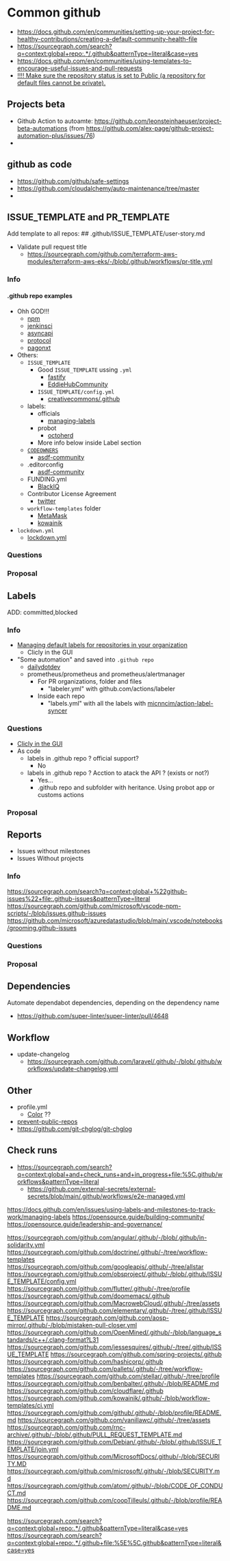 # Common github

- <https://docs.github.com/en/communities/setting-up-your-project-for-healthy-contributions/creating-a-default-community-health-file>
- <https://sourcegraph.com/search?q=context:global+repo:.*/.github&patternType=literal&case=yes>
- <https://docs.github.com/en/communities/using-templates-to-encourage-useful-issues-and-pull-requests>
- [!!!! Make sure the repository status is set to Public (a repository for default files cannot be private).](https://docs.github.com/en/communities/setting-up-your-project-for-healthy-contributions/creating-a-default-community-health-file)

## Projects beta

- Github Action to autoamte: <https://github.com/leonsteinhaeuser/project-beta-automations> (from <https://github.com/alex-page/github-project-automation-plus/issues/76>)
-

## github as code

- <https://github.com/github/safe-settings>
- <https://github.com/cloudalchemy/auto-maintenance/tree/master>
-

## ISSUE_TEMPLATE and PR_TEMPLATE

Add template to all repos: ## .github/ISSUE_TEMPLATE/user-story.md

- Validate pull request title
  - <https://sourcegraph.com/github.com/terraform-aws-modules/terraform-aws-eks/-/blob/.github/workflows/pr-title.yml>

### Info

#### .github repo examples

- Ohh GOD!!!
  - [npm](https://sourcegraph.com/github.com/npm/.github/)
  - [jenkinsci](https://sourcegraph.com/github.com/jenkinsci/.github/)
  - [asyncapi](https://sourcegraph.com/github.com/asyncapi/.github/)
  - [protocol](https://sourcegraph.com/github.com/protocol/.github/)
  - [pagonxt](https://sourcegraph.com/github.com/pagonxt/.github/)
- Others:
  - `ISSUE_TEMPLATE`
    - Good `ISSUE_TEMPLATE` ussing `.yml`
      - [fastify](https://sourcegraph.com/github.com/fastify/.github/-/tree/.github/ISSUE_TEMPLATE)
      - [EddieHubCommunity](https://sourcegraph.com/github.com/EddieHubCommunity/.github/-/tree/.github/ISSUE_TEMPLATE)
    - `ISSUE_TEMPLATE/config.yml`
      - [creativecommons/.github](https://sourcegraph.com/github.com/creativecommons/.github/-/blob/.github/ISSUE_TEMPLATE/config.yml)
  - labels:
    - officials
      - [managing-labels](https://docs.github.com/en/issues/using-labels-and-milestones-to-track-work/managing-labels)
    - probot
      - [octoherd](https://sourcegraph.com/github.com/octoherd/.github/-/blob/.github/settings.yml?L32)
    - More info below inside Label section
  - [`CODEOWNERS`](https://help.github.com/en/github/creating-cloning-and-archiving-repositories/about-code-owners)
    - [asdf-community](https://sourcegraph.com/github.com/asdf-community/.github/-/blob/.github/CODEOWNERS)
  - .editorconfig
    - [asdf-community](https://sourcegraph.com/github.com/asdf-community/.github/-/blob/.editorconfig)
  - FUNDING.yml
    - [BlackIQ](https://sourcegraph.com/github.com/BlackIQ/.github/-/blob/FUNDING.yml)
  - Contributor License Agreement
    - [twitter](https://sourcegraph.com/github.com/twitter/.github/-/blob/cla/cla.md)
  - `workflow-templates` folder
    - [MetaMask](https://sourcegraph.com/github.com/MetaMask/.github/-/blob/workflow-templates/build-lint-test.yml)
    - [kowainik](https://sourcegraph.com/github.com/kowainik/.github/-/tree/workflow-templates)
- `lockdown.yml`
  - [lockdown.yml](https://sourcegraph.com/github.com/fuchsia-mirror/.github/-/blob/.github/lockdown.yml)

### Questions

### Proposal

## Labels

ADD: committed,blocked

### Info

- [Managing default labels for repositories in your organization](https://docs.github.com/en/organizations/managing-organization-settings/managing-default-labels-for-repositories-in-your-organization)
  - Clicly in the GUI
- "Some automation" and saved into `.github repo`
  - [dailydotdev](https://sourcegraph.com/github.com/dailydotdev/.github/-/blob/config/github_labels.json)
  - prometheus/prometheus and prometheus/alertmanager
    - For PR organizations, folder and files
      - "labeler.yml" with github.com/actions/labeler
    - Inside each repo
      - "labels.yml" with all the labels with [micnncim/action-label-syncer](https://github.com/micnncim/action-label-syncer)

### Questions

- [Clicly in the GUI](https://docs.github.com/en/organizations/managing-organization-settings/managing-default-labels-for-repositories-in-your-organization)
- As code
  - labels in .github repo ? official support?
    - No
  - labels in .github repo ? Acction to atack the API ? (exists or not?)
    - Yes...
    - .github repo and subfolder with heritance. Using probot app or customs actions

### Proposal

## Reports

- Issues without milestones
- Issues Without projects

### Info

<https://sourcegraph.com/search?q=context:global+%22github-issues%22+file:.github-issues&patternType=literal>
<https://sourcegraph.com/github.com/microsoft/vscode-npm-scripts/-/blob/issues.github-issues>
<https://github.com/microsoft/azuredatastudio/blob/main/.vscode/notebooks/grooming.github-issues>

### Questions

### Proposal

## Dependencies

Automate dependabot dependencies, depending on the dependency name

- <https://github.com/super-linter/super-linter/pull/4648>

## Workflow

- update-changelog
  - <https://sourcegraph.com/github.com/laravel/.github/-/blob/.github/workflows/update-changelog.yml>

## Other

- profile.yml
  - [Color](https://sourcegraph.com/github.com/vimal-verma/.github/-/blob/profile.yml) ??
- [prevent-public-repos](https://github.com/apps/prevent-public-repos)
- <https://github.com/git-chglog/git-chglog>

## Check runs

- <https://sourcegraph.com/search?q=context:global+and+check_runs+and+in_progress+file:%5C.github/workflows&patternType=literal>
  - <https://github.com/external-secrets/external-secrets/blob/main/.github/workflows/e2e-managed.yml>

<https://docs.github.com/en/issues/using-labels-and-milestones-to-track-work/managing-labels>
<https://opensource.guide/building-community/>
<https://opensource.guide/leadership-and-governance/>

<https://sourcegraph.com/github.com/angular/.github/-/blob/.github/in-solidarity.yml>
<https://sourcegraph.com/github.com/doctrine/.github/-/tree/workflow-templates>
<https://sourcegraph.com/github.com/googleapis/.github/-/tree/allstar>
<https://sourcegraph.com/github.com/obsproject/.github/-/blob/.github/ISSUE_TEMPLATE/config.yml>
<https://sourcegraph.com/github.com/flutter/.github/-/tree/profile>
<https://sourcegraph.com/github.com/doomemacs/.github>
<https://sourcegraph.com/github.com/MacrowebCloud/.github/-/tree/assets>
<https://sourcegraph.com/github.com/elementary/.github/-/tree/.github/ISSUE_TEMPLATE>
<https://sourcegraph.com/github.com/aosp-mirror/.github/-/blob/mistaken-pull-closer.yml>
<https://sourcegraph.com/github.com/OpenMined/.github/-/blob/language_standards/c++/.clang-format?L31>
<https://sourcegraph.com/github.com/jessesquires/.github/-/tree/.github/ISSUE_TEMPLATE>
<https://sourcegraph.com/github.com/spring-projects/.github>
<https://sourcegraph.com/github.com/hashicorp/.github>
<https://sourcegraph.com/github.com/pallets/.github/-/tree/workflow-templates>
<https://sourcegraph.com/github.com/stellar/.github/-/tree/profile>
<https://sourcegraph.com/github.com/benbalter/.github/-/blob/README.md>
<https://sourcegraph.com/github.com/cloudflare/.github>
<https://sourcegraph.com/github.com/kowainik/.github/-/blob/workflow-templates/ci.yml>
<https://sourcegraph.com/github.com/github/.github/-/blob/profile/README.md>
<https://sourcegraph.com/github.com/vanillawc/.github/-/tree/assets>
<https://sourcegraph.com/github.com/rnc-archive/.github/-/blob/.github/PULL_REQUEST_TEMPLATE.md>
<https://sourcegraph.com/github.com/Debian/.github/-/blob/.github/ISSUE_TEMPLATE/join.yml>
<https://sourcegraph.com/github.com/MicrosoftDocs/.github/-/blob/SECURITY.MD>
<https://sourcegraph.com/github.com/microsoft/.github/-/blob/SECURITY.md>
<https://sourcegraph.com/github.com/atom/.github/-/blob/CODE_OF_CONDUCT.md>
<https://sourcegraph.com/github.com/coopTilleuls/.github/-/blob/profile/README.md>

<https://sourcegraph.com/search?q=context:global+repo:.*/.github&patternType=literal&case=yes>
<https://sourcegraph.com/search?q=context:global+repo:.*/.github+file:%5E%5C.github&patternType=literal&case=yes>
